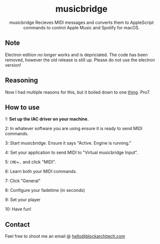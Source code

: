 

<h1 align="center">musicbridge</h1>

<p align="center">musicbridge Recieves MIDI messages and converts them to AppleScript commands to control Apple Music and Spotify for macOS.</p>

## Note

Electron edition *no longer* works and is depriciated. The code has been removed, however the old release is still up. Please do not use the electron version!

## Reasoning

Now I had multiple reasons for this, but it boiled down to one [thing](https://renewedvision.com/propresenter/). Pro7.

## How to use

1: **Set up the IAC driver on your machine.**

2: In whatever software you are using ensure it is ready to send MIDI commands.

3: Start musicbridge. Ensure it says "Active. Engine is running."

4: Set your application to send MIDI to "Virtual musicbridge Input".

5: `CMD`+`,` and click "MIDI".

6: Learn both your MIDI commands.

7: Click "General"

8: Configure your fadetime (in seconds)

9: Set your player

10: Have fun!

## Contact

Feel free to shoot me an email @ [hello@blockarchitech.com](mailto:hello@blockarchitech.com)
